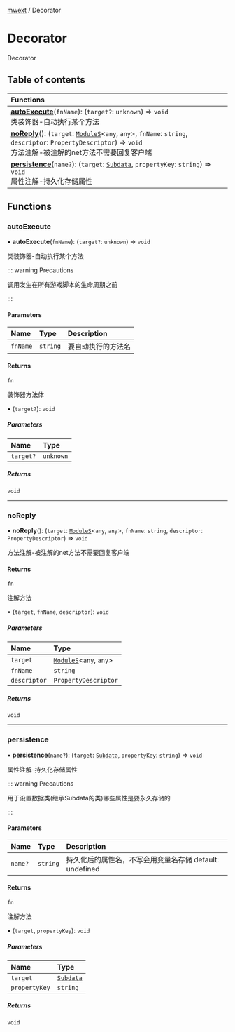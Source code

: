 [mwext](Extension.mwext.md) / Decorator

# Decorator <Badge type="tip" text="Namespace" /> <Score text="Decorator" />

Decorator

## Table of contents

| Functions |
| :-----|
| **[autoExecute](mwext.Decorator.md#autoexecute)**(`fnName`): (`target?`: `unknown`) => `void` <br> 类装饰器-自动执行某个方法|
| **[noReply](mwext.Decorator.md#noreply)**(): (`target`: [`ModuleS`](../classes/mwext.ModuleS.md)<`any`, `any`\>, `fnName`: `string`, `descriptor`: `PropertyDescriptor`) => `void` <br> 方法注解-被注解的net方法不需要回复客户端|
| **[persistence](mwext.Decorator.md#persistence)**(`name?`): (`target`: [`Subdata`](../classes/mwext.Subdata.md), `propertyKey`: `string`) => `void` <br> 属性注解-持久化存储属性|

## Functions

### autoExecute <Score text="autoExecute" /> 

• **autoExecute**(`fnName`): (`target?`: `unknown`) => `void` 

类装饰器-自动执行某个方法

::: warning Precautions

调用发生在所有游戏脚本的生命周期之前

:::


#### Parameters

| Name | Type | Description |
| :------ | :------ | :------ |
| `fnName` | `string` |  要自动执行的方法名 |

#### Returns

`fn`

装饰器方法体

• (`target?`): `void`

##### Parameters

| Name | Type |
| :------ | :------ |
| `target?` | `unknown` |

##### Returns

`void`

___

### noReply <Score text="noReply" /> 

• **noReply**(): (`target`: [`ModuleS`](../classes/mwext.ModuleS.md)<`any`, `any`\>, `fnName`: `string`, `descriptor`: `PropertyDescriptor`) => `void` <Badge type="tip" text="server" />

方法注解-被注解的net方法不需要回复客户端


#### Returns

`fn`

注解方法

• (`target`, `fnName`, `descriptor`): `void`

##### Parameters

| Name | Type |
| :------ | :------ |
| `target` | [`ModuleS`](../classes/mwext.ModuleS.md)<`any`, `any`\> |
| `fnName` | `string` |
| `descriptor` | `PropertyDescriptor` |

##### Returns

`void`

___

### persistence <Score text="persistence" /> 

• **persistence**(`name?`): (`target`: [`Subdata`](../classes/mwext.Subdata.md), `propertyKey`: `string`) => `void` 

属性注解-持久化存储属性

::: warning Precautions

用于设置数据类(继承Subdata的类)哪些属性是要永久存储的

:::


#### Parameters

| Name | Type | Description |
| :------ | :------ | :------ |
| `name?` | `string` |  持久化后的属性名，不写会用变量名存储 default: undefined |

#### Returns

`fn`

注解方法

• (`target`, `propertyKey`): `void`

##### Parameters

| Name | Type |
| :------ | :------ |
| `target` | [`Subdata`](../classes/mwext.Subdata.md) |
| `propertyKey` | `string` |

##### Returns

`void`
